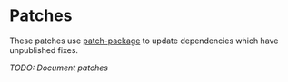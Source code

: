# Patches

These patches use [patch-package](https://github.com/ds300/patch-package) to update dependencies which have unpublished fixes.

_TODO: Document patches_
